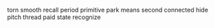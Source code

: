 torn smooth recall period primitive park means second connected hide pitch thread paid state recognize